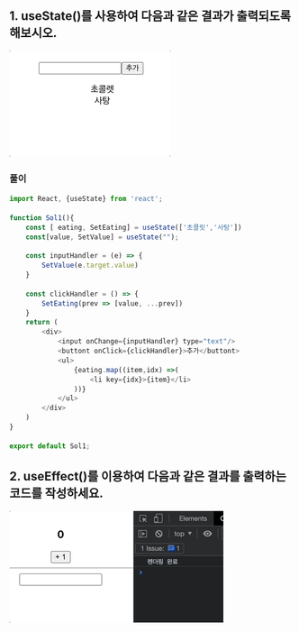 ## 1. useState()를 사용하여 다음과 같은 결과가 출력되도록 해보시오.

![image](img/img.gif)

### 풀이
```js
import React, {useState} from 'react';

function Sol1(){
    const [ eating, SetEating] = useState(['초콜릿','사탕'])
    const[value, SetValue] = useState("");

    const inputHandler = (e) => {
        SetValue(e.target.value)
    }

    const clickHandler = () => {
        SetEating(prev => [value, ...prev])
    }
    return (
        <div>
            <input onChange={inputHandler} type="text"/>
            <buttont onClick={clickHandler}>추가</buttont>
            <ul>
                {eating.map((item,idx) =>(
                    <li key={idx}>{item}</li>
                ))}
            </ul>
        </div>
    )
}

export default Sol1;
```

## 2. useEffect()를 이용하여 다음과 같은 결과를 출력하는 코드를 작성하세요.

![image](img/img2.gif)


